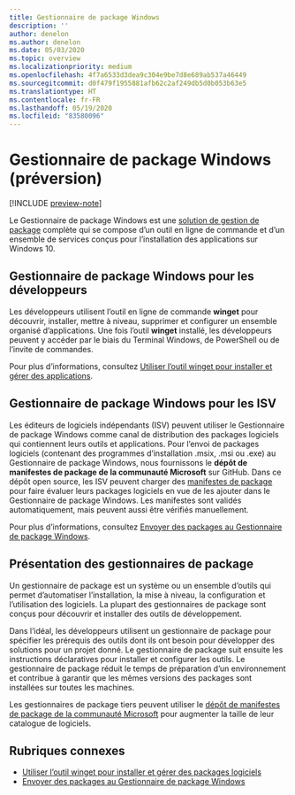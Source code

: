 ```yaml
---
title: Gestionnaire de package Windows
description: ''
author: denelon
ms.author: denelon
ms.date: 05/03/2020
ms.topic: overview
ms.localizationpriority: medium
ms.openlocfilehash: 4f7a6533d3dea9c304e9be7d8e689ab537a46449
ms.sourcegitcommit: d0f479f1955881afb62c2af249db5d0b053b63e5
ms.translationtype: HT
ms.contentlocale: fr-FR
ms.lasthandoff: 05/19/2020
ms.locfileid: "83580096"
---
```

# <a name="windows-package-manager-preview"></a>Gestionnaire de package Windows (préversion)

[!INCLUDE [preview-note](../includes/package-manager-preview.md)]

Le Gestionnaire de package Windows est une [solution de gestion de package](#understanding-package-managers) complète qui se compose d’un outil en ligne de commande et d’un ensemble de services conçus pour l’installation des applications sur Windows 10.

## <a name="windows-package-manager-for-developers"></a>Gestionnaire de package Windows pour les développeurs

Les développeurs utilisent l’outil en ligne de commande **winget** pour découvrir, installer, mettre à niveau, supprimer et configurer un ensemble organisé d’applications. Une fois l’outil **winget** installé, les développeurs peuvent y accéder par le biais du Terminal Windows, de PowerShell ou de l’invite de commandes.

Pour plus d’informations, consultez [Utiliser l’outil winget pour installer et gérer des applications](winget/index.md).

## <a name="windows-package-manager-for-isvs"></a>Gestionnaire de package Windows pour les ISV

Les éditeurs de logiciels indépendants (ISV) peuvent utiliser le Gestionnaire de package Windows comme canal de distribution des packages logiciels qui contiennent leurs outils et applications. Pour l’envoi de packages logiciels (contenant des programmes d’installation .msix, .msi ou .exe) au Gestionnaire de package Windows, nous fournissons le **dépôt de manifestes de package de la communauté Microsoft** sur GitHub. Dans ce dépôt open source, les ISV peuvent charger des [manifestes de package](package/manifest.md) pour faire évaluer leurs packages logiciels en vue de les ajouter dans le Gestionnaire de package Windows. Les manifestes sont validés automatiquement, mais peuvent aussi être vérifiés manuellement.

Pour plus d’informations, consultez [Envoyer des packages au Gestionnaire de package Windows](package/repository.md).

## <a name="understanding-package-managers"></a>Présentation des gestionnaires de package

Un gestionnaire de package est un système ou un ensemble d’outils qui permet d’automatiser l’installation, la mise à niveau, la configuration et l’utilisation des logiciels. La plupart des gestionnaires de package sont conçus pour découvrir et installer des outils de développement.

Dans l’idéal, les développeurs utilisent un gestionnaire de package pour spécifier les prérequis des outils dont ils ont besoin pour développer des solutions pour un projet donné. Le gestionnaire de package suit ensuite les instructions déclaratives pour installer et configurer les outils. Le gestionnaire de package réduit le temps de préparation d’un environnement et contribue à garantir que les mêmes versions des packages sont installées sur toutes les machines.

Les gestionnaires de package tiers peuvent utiliser le [dépôt de manifestes de package de la communauté Microsoft](package/repository.md) pour augmenter la taille de leur catalogue de logiciels.

## <a name="related-topics"></a>Rubriques connexes

* [Utiliser l’outil winget pour installer et gérer des packages logiciels](winget/index.md)
* [Envoyer des packages au Gestionnaire de package Windows](package/index.md)